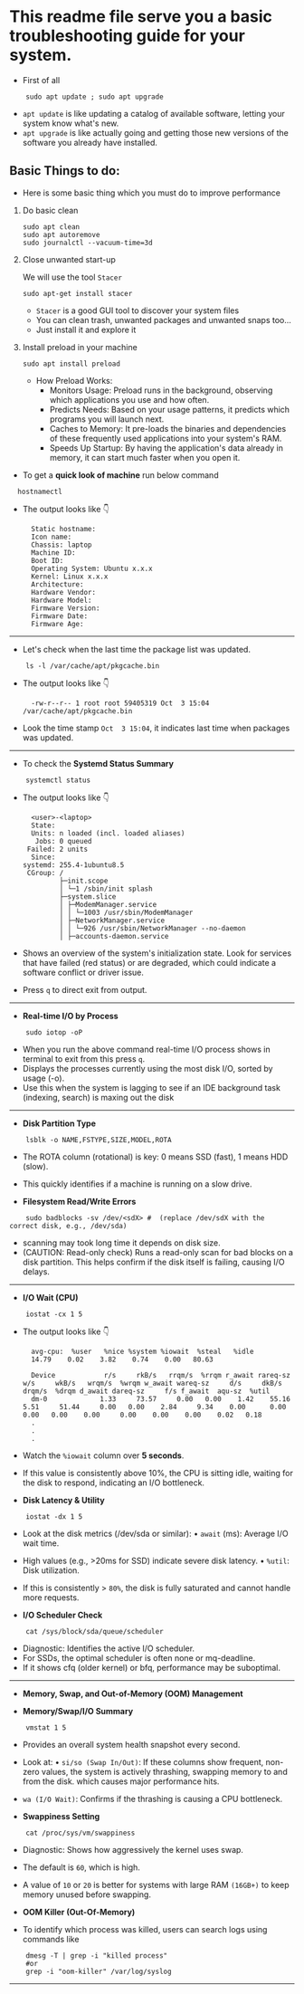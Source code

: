 # This readme file serve you a basic troubleshooting guide for your system.

- First of all 

```shell
    sudo apt update ; sudo apt upgrade
```

- `apt update` is like updating a catalog of available software, letting your system know what's new.
- `apt upgrade` is like actually going and getting those new versions of the software you already have installed.

## Basic Things to do:

- Here is some basic thing which you must do to improve performance 
1. Do basic clean
    
    ```shell
    sudo apt clean
    sudo apt autoremove
    sudo journalctl --vacuum-time=3d
    ```
   
2. Close unwanted start-up

    We will use the tool `Stacer`
    ```shell
    sudo apt-get install stacer
    ```

    - `Stacer` is a good GUI tool to discover your system files
    - You can clean trash, unwanted packages and unwanted snaps too...
    - Just install it and explore it

3. Install preload in your machine

    ```shell
    sudo apt install preload
    ```
   - How Preload Works:
     - Monitors Usage: Preload runs in the background, observing which applications you use and how often.
     - Predicts Needs: Based on your usage patterns, it predicts which programs you will launch next.
     - Caches to Memory: It pre-loads the binaries and dependencies of these frequently used applications into your system's RAM.
     - Speeds Up Startup: By having the application's data already in memory, it can start much faster when you open it.

- To get a **quick look of machine** run below command

```shell
  hostnamectl
```

- The output looks like :point_down:

        Static hostname:
        Icon name: 
        Chassis: laptop
        Machine ID: 
        Boot ID: 
        Operating System: Ubuntu x.x.x             
        Kernel: Linux x.x.x
        Architecture: 
        Hardware Vendor: 
        Hardware Model: 
        Firmware Version: 
        Firmware Date: 
        Firmware Age:
---

- Let's check when the last time the package list was updated.

```shell
    ls -l /var/cache/apt/pkgcache.bin
```
- The output looks like :point_down:
        
        -rw-r--r-- 1 root root 59405319 Oct  3 15:04 /var/cache/apt/pkgcache.bin
- Look the time stamp `Oct  3 15:04`, it indicates last time when packages was updated.
--- 

- To check the **Systemd Status Summary**

```shell
    systemctl status
```
- The output looks like :point_down:

        <user>-<laptop>
        State: 
        Units: n loaded (incl. loaded aliases)
         Jobs: 0 queued
       Failed: 2 units
        Since: 
      systemd: 255.4-1ubuntu8.5
       CGroup: /
               ├─init.scope
               │ └─1 /sbin/init splash
               ├─system.slice
               │ ├─ModemManager.service
               │ │ └─1003 /usr/sbin/ModemManager
               │ ├─NetworkManager.service
               │ │ └─926 /usr/sbin/NetworkManager --no-daemon
               │ ├─accounts-daemon.service

- Shows an overview of the system's initialization state. Look for services that have failed (red status) or are degraded, which could indicate a software conflict or driver issue.
- Press `q` to direct exit from output.  
---

- **Real-time I/O by Process**

```shell
    sudo iotop -oP
```

- When you run the above command real-time I/O process shows in terminal to exit from this press `q`.
- Displays the processes currently using the most disk I/O, sorted by usage (-o). 
- Use this when the system is lagging to see if an IDE background task (indexing, search) is maxing out the disk
---

- **Disk Partition Type** 

```shell
    lsblk -o NAME,FSTYPE,SIZE,MODEL,ROTA
```

- The ROTA column (rotational) is key: 0 means SSD (fast), 1 means HDD (slow). 
- This quickly identifies if a machine is running on a slow drive.

- **Filesystem Read/Write Errors**

```shell
    sudo badblocks -sv /dev/<sdX> #  (replace /dev/sdX with the correct disk, e.g., /dev/sda)
```

- scanning may took long time it depends on disk size.
- (CAUTION: Read-only check) Runs a read-only scan for bad blocks on a disk partition. This helps confirm if the disk itself is failing, causing I/O delays.
---

- **I/O Wait (CPU)**

```shell
    iostat -cx 1 5
```

- The output looks like :point_down: 

        avg-cpu:  %user   %nice %system %iowait  %steal   %idle
        14.79    0.02    3.82    0.74    0.00   80.63

        Device            r/s     rkB/s   rrqm/s  %rrqm r_await rareq-sz     w/s     wkB/s   wrqm/s  %wrqm w_await wareq-sz     d/s     dkB/s   drqm/s  %drqm d_await dareq-sz     f/s f_await  aqu-sz  %util
        dm-0             1.33     73.57     0.00   0.00    1.42    55.16    5.51     51.44     0.00   0.00    2.84     9.34    0.00      0.00     0.00   0.00    0.00     0.00    0.00    0.00    0.02   0.18
        .
        .
        .

- Watch the `%iowait` column over **5 seconds**. 
- If this value is consistently above 10%, the CPU is sitting idle, waiting for the disk to respond, indicating an I/O bottleneck.

- **Disk Latency & Utility**

```shell
    iostat -dx 1 5
```

- Look at the disk metrics (/dev/sda or similar): • `await` (ms): Average I/O wait time. 
- High values (e.g., >20ms for SSD) indicate severe disk latency. • `%util`: Disk utilization. 
- If this is consistently > `80%`, the disk is fully saturated and cannot handle more requests.


- **I/O Scheduler Check**

```shell
    cat /sys/block/sda/queue/scheduler
```

- Diagnostic: Identifies the active I/O scheduler. 
- For SSDs, the optimal scheduler is often none or mq-deadline. 
- If it shows cfq (older kernel) or bfq, performance may be suboptimal.
---

-  **Memory, Swap, and Out-of-Memory (OOM) Management**

- **Memory/Swap/I/O Summary**

```shell
    vmstat 1 5
```

- Provides an overall system health snapshot every second. 
- Look at: • `si/so (Swap In/Out)`: If these columns show frequent, non-zero values, the system is actively thrashing, swapping memory to and from the disk. which causes major performance hits. 
- `wa (I/O Wait)`: Confirms if the thrashing is causing a CPU bottleneck.

- **Swappiness Setting**

```shell
    cat /proc/sys/vm/swappiness
```

- Diagnostic: Shows how aggressively the kernel uses swap. 
- The default is `60`, which is high. 
- A value of `10` or `20` is better for systems with large RAM `(16GB+)` to keep memory unused before swapping.

- **OOM Killer (Out-Of-Memory)** 
- To identify which process was killed, users can search logs using commands like 

```shell 
    dmesg -T | grep -i "killed process" 
    #or
    grep -i "oom-killer" /var/log/syslog
```

---